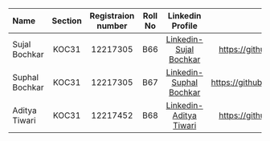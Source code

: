 
| Name               | Section    | Registraion number|Roll No |Linkedin Profile                        |Github Profile         |
| :---               |    :----:  |         :---:     | :----:      |:---:                                    | ---:                  |
| Sujal Bochkar      | KOC31      | 12217305          | B66|<a href="https://linkedin.com/in/sujal-bochkar-9a2a02254" title="_blank"> Linkedin-Sujal Bochkar </a> |https://github.com/SujalBochkar|
| Suphal Bochkar     | KOC31      | 12217305          |B67|<a href="https://linkedin.com/in/suphal-bochkar-35815a255" title="_blank"> Linkedin-Suphal Bochkar </a>|https://github.com/SuphalBochkar|
| Aditya Tiwari      | KOC31      | 12217452          |B68|<a href="https://linkedin.com/in/aditya-tiwari-9745ba255" title="_blank"> Linkedin-Aditya Tiwari </a> |https://github.com/ADI420tiwari|
